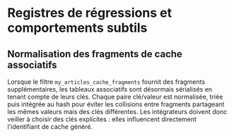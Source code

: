 # Registres de régressions et comportements subtils

## Normalisation des fragments de cache associatifs

Lorsque le filtre `my_articles_cache_fragments` fournit des fragments supplémentaires, les tableaux associatifs sont désormais sérialisés en tenant compte de leurs clés. Chaque paire clé/valeur est normalisée, triée puis intégrée au hash pour éviter les collisions entre fragments partageant les mêmes valeurs mais des clés différentes. Les intégrateurs doivent donc veiller à choisir des clés explicites : elles influencent directement l'identifiant de cache généré.
